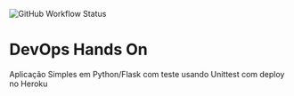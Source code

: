 ![GitHub Workflow Status](https://img.shields.io/github/workflow/status/marcolinovitor/devopslab/DevOpsLab%20Pipeline)
# DevOps Hands On
Aplicação Simples em Python/Flask com teste usando Unittest com deploy no Heroku
